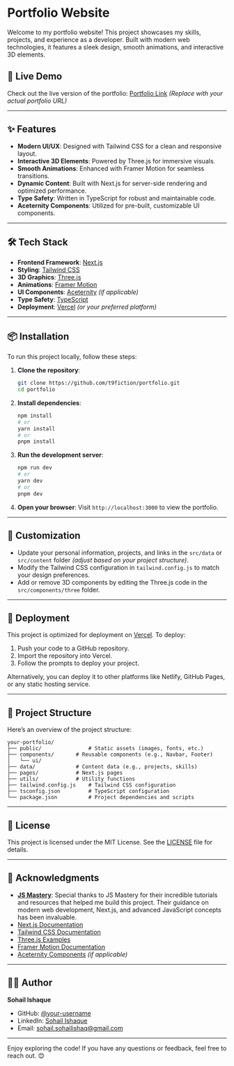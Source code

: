 # Portfolio Website

Welcome to my portfolio website! This project showcases my skills, projects, and experience as a developer. Built with modern web technologies, it features a sleek design, smooth animations, and interactive 3D elements.

## 🚀 Live Demo

Check out the live version of the portfolio: [Portfolio Link](#) *(Replace with your actual portfolio URL)*

---

## ✨ Features

- **Modern UI/UX**: Designed with Tailwind CSS for a clean and responsive layout.
- **Interactive 3D Elements**: Powered by Three.js for immersive visuals.
- **Smooth Animations**: Enhanced with Framer Motion for seamless transitions.
- **Dynamic Content**: Built with Next.js for server-side rendering and optimized performance.
- **Type Safety**: Written in TypeScript for robust and maintainable code.
- **Aceternity Components**: Utilized for pre-built, customizable UI components.

---

## 🛠️ Tech Stack

- **Frontend Framework**: [Next.js](https://nextjs.org/)
- **Styling**: [Tailwind CSS](https://tailwindcss.com/)
- **3D Graphics**: [Three.js](https://threejs.org/)
- **Animations**: [Framer Motion](https://www.framer.com/motion/)
- **UI Components**: [Aceternity](https://aceternity.com/) *(if applicable)*
- **Type Safety**: [TypeScript](https://www.typescriptlang.org/)
- **Deployment**: [Vercel](https://vercel.com/) *(or your preferred platform)*

---

## 📦 Installation

To run this project locally, follow these steps:

1. **Clone the repository**:
   ```bash
   git clone https://github.com/t9fiction/portfolio.git
   cd portfolio
   ```

2. **Install dependencies**:
   ```bash
   npm install
   # or
   yarn install
   # or
   pnpm install
   ```

3. **Run the development server**:
   ```bash
   npm run dev
   # or
   yarn dev
   # or
   pnpm dev
   ```

4. **Open your browser**:
   Visit `http://localhost:3000` to view the portfolio.

---

## 🎨 Customization

- Update your personal information, projects, and links in the `src/data` or `src/content` folder *(adjust based on your project structure)*.
- Modify the Tailwind CSS configuration in `tailwind.config.js` to match your design preferences.
- Add or remove 3D components by editing the Three.js code in the `src/components/three` folder.

---

## 🚀 Deployment

This project is optimized for deployment on [Vercel](https://vercel.com/). To deploy:

1. Push your code to a GitHub repository.
2. Import the repository into Vercel.
3. Follow the prompts to deploy your project.

Alternatively, you can deploy it to other platforms like Netlify, GitHub Pages, or any static hosting service.

---

## 📂 Project Structure

Here’s an overview of the project structure:

```
your-portfolio/
├── public/               # Static assets (images, fonts, etc.)
├── components/       # Reusable components (e.g., Navbar, Footer)
│   └── ui/
├── data/             # Content data (e.g., projects, skills)
├── pages/            # Next.js pages
├── utils/            # Utility functions
├── tailwind.config.js    # Tailwind CSS configuration
├── tsconfig.json         # TypeScript configuration
└── package.json          # Project dependencies and scripts
```

---

## 📝 License

This project is licensed under the MIT License. See the [LICENSE](LICENSE) file for details.

---

## 🙏 Acknowledgments

- **[JS Mastery](https://www.jsmastery.pro/)**: Special thanks to JS Mastery for their incredible tutorials and resources that helped me build this project. Their guidance on modern web development, Next.js, and advanced JavaScript concepts has been invaluable.
- [Next.js Documentation](https://nextjs.org/docs)
- [Tailwind CSS Documentation](https://tailwindcss.com/docs)
- [Three.js Examples](https://threejs.org/examples/)
- [Framer Motion Documentation](https://www.framer.com/motion/)
- [Aceternity Components](https://aceternity.com/) *(if applicable)*

---

## 👨‍💻 Author

**Sohail Ishaque**  
- GitHub: [@your-username](https://github.com/t9fiction)  
- LinkedIn: [Sohail Ishaque](https://www.linkedin.com/in/sohail-ishaque)  
- Email: [sohail.sohailishaq@gmail.com](mailto:sohail.sohailishaq@gmail.com)

---

Enjoy exploring the code! If you have any questions or feedback, feel free to reach out. 😊